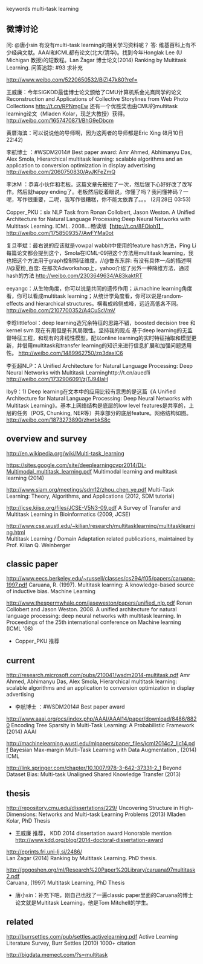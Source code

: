 keywords
  multi-task learning

## 微博讨论
问: @唐小sin 有没有multi-task learning的相关学习资料呢？
答: 维基百科上有不少经典文献。AAAI和ICML都有论文(北大/清华)。找到今年Honglak Lee (U Michigan 教授)的短教程。Lan Žagar 博士论文(2014) Ranking by Multitask Learning. 问答追踪: #93 求补充

http://www.weibo.com/5220650532/BiZl47k80?ref=



王威廉：今年SIGKDD最佳博士论文颁给了CMU计算机系金光熹同学的论文 Reconstruction and Applications of Collective Storylines from Web Photo Collections http://t.cn/RPNmgEw 还有一个优胜奖也由CMU的multitask learning论文（Mladen Kolar，现芝大教授）获得。
http://weibo.com/1657470871/BhG9eDbcm

黄厝海滨：可以说说他的导师啊，因为这两者的导师都是Eric Xing (8月10日 22:42)




李航博士 ：#WSDM2014# Best paper award: Amr Ahmed, Abhimanyu Das, Alex Smola, Hierarchical multitask learning: scalable algorithms and an application to conversion optimization in display advertising
http://weibo.com/2060750830/AyJKFeZmQ

李沐M ：恭喜小伙伴和老板。这篇文章先被拒了一次，然后狠下心好好改了改写作。然后就happy ending了。老板然后眨着眼说，你懂了吗？我问懂神码？一呢，写作很重要，二呢，我写作很糟糕，你不能太依靠了。。。 (2月28日 03:53)


Copper_PKU：six NLP Task from Ronan Collobert, Jason Weston. A Unified Architecture for Natural Language Processing:Deep Neural Networks with Multitask Learning. ICML. 2008....畅读版【http://t.cn/8FOioh1】
http://weibo.com/1758509357/AwFYMa0ot


复旦李斌：最右说的应该就是vowpal wabbit中使用的feature hash方法，Ping Li每篇论文都会提到这个，Smola在ICML-09把这个方法用multitask learning，我也把这个方法用于graph控制特征维度。//@鲁东东胖: 有没有具体一点的描述啊 //@夏粉_百度: 在那次Adworkshop上，yahoo介绍了另外一种降维方法，通过hash的方法
http://weibo.com/2303649634/A83kaktRT


eeyangc：从生物角度，你可以说是共同的遗传作用；从machine learning角度看，你可以看成multitask learning；从统计学角度看，你可以说是random-effects and hierarchical structures。横看成岭侧成峰，远近高低各不同。
http://weibo.com/2107700352/A4CuScVmV



李晗littlefool：deep learning造冗余特征的思路不错，boosted decision tree 和 kernel svm 现在有用但是有其局限性。坚持我的观点 基于deep learning的无监督特征工程，和现有的非线性模型。配以online learning的实时特征抽取和模型更新，并借用multitask和transfer learning的知识来进行信息扩展和加强问题适用性。
http://weibo.com/1489962750/zp3daxlC6

李亚超NLP：A Unified Architecture for Natural Language Processing: Deep Neural Networks with Multitask Learninghttp://t.cn/aued1i
http://weibo.com/1732906091/zjTJ94IaH

lby9：1) Deep learning在文本中的应用比较有意思的是这篇《A Unified Architecture for Natural Language Processing: Deep Neural Networks with Multitask Learning》。基本上网络结构是底层的low level features是共享的，上层的任务（POS, Chunking, NER等）共享部分的底层feature。网络结构如图。
http://weibo.com/1873273890/zhvrbkS8c


## overview and survey
http://en.wikipedia.org/wiki/Multi-task_learning

https://sites.google.com/site/deeplearningcvpr2014/DL-Multimodal_multitask_learning.pdf Multimodal learning and multitask learning (2014)

http://www.siam.org/meetings/sdm12/zhou_chen_ye.pdf Multi-Task Learning: Theory, Algorithms, and Applications  (2012, SDM tutorial)

http://jcse.kiise.org/files/JCSE-V5N3-09.pdf  A Survey of Transfer and Multitask Learning in Bioinformatics (2009, JCSE)

http://www.cse.wustl.edu/~kilian/research/multitasklearning/multitasklearning.html  
Multitask Learning / Domain Adaptation related publications, maintained by Prof. Kilian Q. Weinberger

## classic paper
http://www.eecs.berkeley.edu/~russell/classes/cs294/f05/papers/caruana-1997.pdf  Caruana, R. (1997). Multitask learning: A knowledge-based source of inductive bias. Machine Learning

http://www.thespermwhale.com/jaseweston/papers/unified_nlp.pdf
Ronan Collobert and Jason Weston. 2008. A unified architecture for natural language processing: deep neural networks with multitask learning. In Proceedings of the 25th international conference on Machine learning (ICML '08)
* Copper_PKU 推荐

## current
http://research.microsoft.com/pubs/210041/wsdm2014-multitask.pdf 
Amr Ahmed, Abhimanyu Das, Alex Smola, Hierarchical multitask learning: scalable algorithms and an application to conversion optimization in display advertising 
* 李航博士 ：#WSDM2014# Best paper award

http://www.aaai.org/ocs/index.php/AAAI/AAAI14/paper/download/8486/8820 Encoding Tree Sparsity in Multi-Task Learning: A Probabilistic Framework (2014) AAAI

http://machinelearning.wustl.edu/mlpapers/paper_files/icml2014c2_lic14.pdf Bayesian Max-margin Multi-Task Learning with Data Augmentation , (2014) ICML

http://link.springer.com/chapter/10.1007/978-3-642-37331-2_1  Beyond Dataset Bias: Multi-task Unaligned Shared Knowledge Transfer (2013)

## thesis
http://repository.cmu.edu/dissertations/229/ 
Uncovering Structure in High-Dimensions: Networks and Multi-task Learning Problems
(2013) Mladen Kolar, PhD Thesis
* 王威廉 推荐， KDD 2014 dissertation award Honorable mention http://www.kdd.org/blog/2014-doctoral-dissertation-award

http://eprints.fri.uni-lj.si/2486/  
Lan Žagar (2014) Ranking by Multitask Learning. PhD thesis.

http://gogoshen.org/ml/Research%20Paper%20Library/caruana97multitask2.pdf  
Caruana, (1997) Multitask Learning, PhD Thesis
* 唐小sin：补充下吧，刚自己也找了一遍classic paper里面的Caruana的博士论文就是Multitask Learning，他是Tom Mitchell的学生。

## related
http://burrsettles.com/pub/settles.activelearning.pdf  Active Learning Literature Survey, Burr Settles (2010)  1000+ citation

http://bigdata.memect.com/?s=multitask


